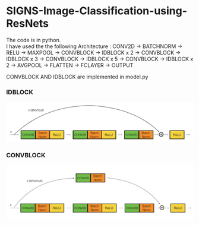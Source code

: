 # SIGNS-Image-Classification-using-ResNets
The code is in python. </br>
I have used the the following Architecture :  CONV2D -> BATCHNORM -> RELU -> MAXPOOL -> CONVBLOCK -> IDBLOCK x 2 -> CONVBLOCK -> IDBLOCK x 3 -> CONVBLOCK -> IDBLOCK x 5 -> CONVBLOCK -> IDBLOCK x 2 -> AVGPOOL -> FLATTEN -> FCLAYER -> OUTPUT </br>

CONVBLOCK AND IDBLOCK are implemented in model.py </br>

### IDBLOCK  </br>
![IDBLOCK](https://github.com/ArkaSarkar19/SIGNS-Image-Classification-using-ResNets/blob/master/readme_images/idblock.png?raw=true)


### CONVBLOCK  </br>
![IDBLOCK](https://github.com/ArkaSarkar19/SIGNS-Image-Classification-using-ResNets/blob/master/readme_images/convblock.png?raw=true)
 </br> 
 
